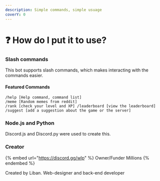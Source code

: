 ```yaml
---
description: Simple commands, simple usuage
coverY: 0
---
```


# ❓ How do I put it to use?

### Slash commands

This bot supports slash commands, which makes interacting with the commands easier.

#### Featured Commands

```
/help [Help command, command list]
/meme [Random memes from reddit]
/rank [check your level and XP] /leaderboard [view the leaderboard]
/suggest [add a suggestion about the game or the server]
```

### Node.js and Python

Discord.js and Discord.py were used to create this.

### Creator

{% embed url="https://discord.gg/wlp" %}
Owner/Funder Millions
{% endembed %}

Created by Liban. Web-designer and back-end developer

